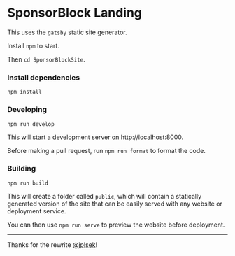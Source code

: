 # SponsorBlock Landing

This uses the `gatsby` static site generator.

Install `npm` to start.

Then `cd SponsorBlockSite`.

### Install dependencies

```shell
npm install
```

### Developing

```shell
npm run develop
```

This will start a development server on http://localhost:8000.

Before making a pull request, run `npm run format` to format the code.

### Building

```shell
npm run build
```

This will create a folder called `public`, which will contain a statically generated version of the site that can be easily served with any website or deployment service.

You can then use `npm run serve` to preview the website before deployment.

___________________________________________________

Thanks for the rewrite [@jplsek](https://github.com/jplsek)!
